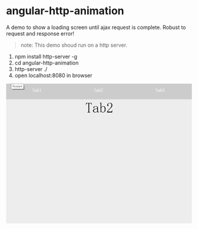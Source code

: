 # angular-http-animation

A demo to  show a loading screen until ajax request is complete. Robust to request and response error!

>note: This demo shoud run on a http server.

1. npm install http-server -g
2. cd angular-http-animation
3. http-server ./
4. open localhost:8080 in browser


![angular-animation](angular-animation.gif)